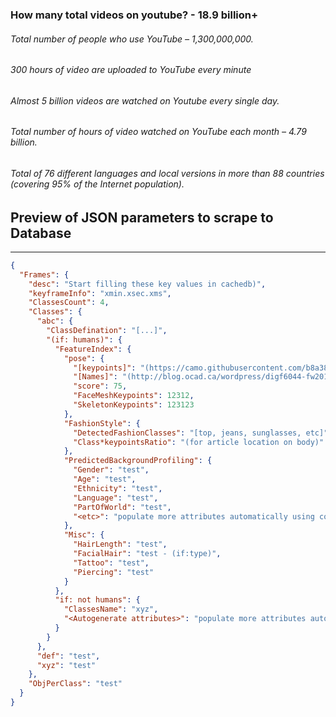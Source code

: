 ### How many total videos on youtube? -  18.9 billion+
###### Total number of people who use YouTube – 1,300,000,000.
###### 300 hours of video are uploaded to YouTube every minute
###### Almost 5 billion videos are watched on Youtube every single day.
###### Total number of hours of video watched on YouTube each month – 4.79 billion.
###### Total of 76 different languages and local versions in more than 88 countries (covering 95% of the Internet population).

## Preview of JSON parameters to scrape to Database 
----

```json
{
  "Frames": {
    "desc": "Start filling these key values in cachedb)",
    "keyframeInfo": "xmin.xsec.xms",
    "ClassesCount": 4,
    "Classes": {
      "abc": {
        "ClassDefination": "[...]",
        "(if: humans)": {
          "FeatureIndex": {
            "pose": {
              "[keypoints]": "(https://camo.githubusercontent.com/b8a385301ca6b034d5f4807505e528b4512a0aa78507dec9ebafcc829b9556be/68747470733a2f2f73746f726167652e676f6f676c65617069732e636f6d2f6d6f76656e65742f636f636f2d6b6579706f696e74732d3530302e706e67)",
              "[Names]": "(http://blog.ocad.ca/wordpress/digf6044-fw201803-01/files/2019/03/Screen-Shot-2019-03-08-at-12.16.20-PM.png)",
              "score": 75,
              "FaceMeshKeypoints": 12312,
              "SkeletonKeypoints": 123123
            },
            "FashionStyle": {
              "DetectedFashionClasses": "[top, jeans, sunglasses, etc]",
              "Class*keypointsRatio": "(for article location on body)"
            },
            "PredictedBackgroundProfiling": {
              "Gender": "test",
              "Age": "test",
              "Ethnicity": "test",
              "Language": "test",
              "PartOfWorld": "test",
              "<etc>": "populate more attributes automatically using context"
            },
            "Misc": {
              "HairLength": "test",
              "FacialHair": "test - (if:type)",
              "Tattoo": "test",
              "Piercing": "test"
            }
          },
          "if: not humans": {
            "ClassesName": "xyz",
            "<Autogenerate attributes>": "populate more attributes automatically using context"
          }
        }
      },
      "def": "test",
      "xyz": "test"
    },
    "ObjPerClass": "test"
  }
}
```

